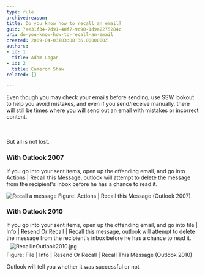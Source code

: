 ```yaml
---
type: rule
archivedreason: 
title: Do you know how to recall an email?
guid: 7ae31f34-7d91-40f7-9c90-1d9a2275284c
uri: do-you-know-how-to-recall-an-email
created: 2009-04-03T03:08:36.0000000Z
authors:
- id: 1
  title: Adam Cogan
- id: 2
  title: Cameron Shaw
related: []

---
```



Even though you may check your emails before sending, use SSW lookout to help you avoid mistakes, and even if you send/receive manually, there will still be times where you will send out an email with mistakes or incorrect content. <br>
<br><excerpt class='endintro'></excerpt><br>
<p>But all is not lost. </p>
<h3 class="ssw15-rteElement-H3">With Outlook 2007</h3><p>If you go into your sent items, open up the offending email, and go into Actions | Recall this Message, outlook will attempt to delete the message from the recipient's inbox before he has a chance to read it. </p>
<img class="ms-rteCustom-ImageArea" alt="Recall a message" src="/PublishingImages/RecallMessage.JPG" /> <span class="ms-rteCustom-FigureNormal">Figure&#58; Actions | Recall this Message (Outlook 2007)</span><span> <h3 class="ssw15-rteElement-H3">With Outlook 2010</h3>
<div><span>If you go into your sent items, open up the offending email, and go into <span>file | Info | Resend Or Recall | Recall this message</span>, outlook will attempt to delete the message from the recipient's inbox before he has a chance to read it.</span><span></span></div>
<div><span>&#160;<img class="ssw-rteStyle-ImageArea" alt="RecallInOutlook2010.jpg" src="/PublishingImages/RecallInOutlook2010.jpg" style="margin&#58;5px;" /><br></span></div>
<div><span></span><span></span></div>
<div class="ssw-rteStyle-FigureNormal"><span>Figure&#58; File | Info | Resend Or Recall | Recall This Message (Outlook 2010)</span><span></span></div></span><p>Outlook will tell you whether it was successful or not</p>


